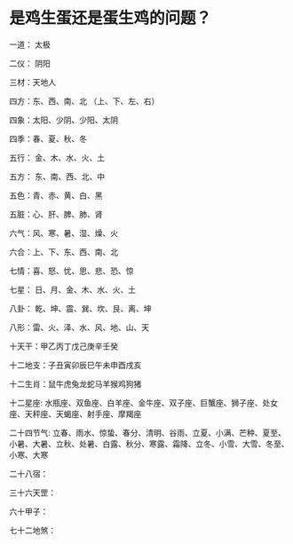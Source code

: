 # 是鸡生蛋还是蛋生鸡的问题？

一道​： 太极

二​仪： 阴阳

三材：天地人

四方：东、西、南、北 （上、下、左、右）

四象：太阳、少阴、少阳、太阴

四季：春、夏、秋、冬

五行： 金、木、水、火、土

五方： 东、南、西、北、中

五色：青、赤、黄、白、黑

五脏：心、肝、脾、肺、肾

六气：风、寒、暑、湿、燥、火

六合：上、下、东、西、南、北

七情：喜、怒、忧、思、悲、恐、惊

七星： 日、月、金、木、水、火、土

八卦： 乾、坤、震、巽、坎、艮、离、坤

八形：雷、火、泽、水、风、地、山、天

​​十天干：甲乙丙丁戊己庚辛壬癸

十二地支：子丑寅卯辰巳午未申酉戌亥

十二生肖：鼠牛虎兔龙蛇马羊猴鸡狗猪

十二星座: 水瓶座、双鱼座、白羊座、金牛座、双子座、巨蟹座、狮子座、处女座、天秤座、天蝎座、射手座、摩羯座

二十四节气: 立春、雨水、惊蛰、春分、清明、谷雨、立夏、小满、芒种、夏至、小暑、大暑、立秋、处暑、白露、秋分、寒露、霜降、立冬、小雪、大雪、冬至、小寒、大寒

二十八宿：

三十六天罡：

六十甲子：

七十二地煞：